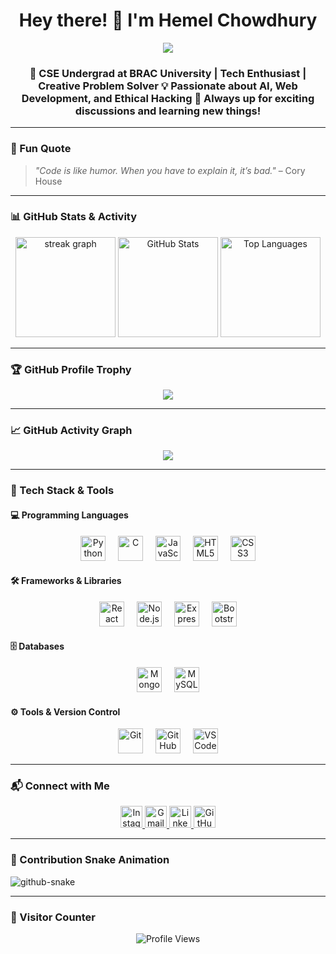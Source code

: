 <h1 align="center">Hey there! 👋 I'm Hemel Chowdhury</h1>

<p align="center">
  <img src="https://readme-typing-svg.herokuapp.com?color=F77247&center=true&vCenter=true&lines=Welcome+to+my+GitHub+Profile!;CSE+Undergrad+at+BRAC+University;Tech+Enthusiast+%7C+AI+%7C+MERN+Stack;Creative+Problem+Solver" />
</p>

<h3 align="center">
🚀 CSE Undergrad at BRAC University | Tech Enthusiast | Creative Problem Solver  
💡 Passionate about AI, Web Development, and Ethical Hacking  
🎯 Always up for exciting discussions and learning new things!  
</h3>

---

### **🌟 Fun Quote**
> *"Code is like humor. When you have to explain it, it’s bad."* – Cory House  

---

### **📊 GitHub Stats & Activity**
<div align="center">
  <img src="https://github-readme-streak-stats.herokuapp.com/?user=nasablueberry&theme=tokyonight&hide_border=false" height="160" alt="streak graph" />
  <img src="https://github-readme-stats.vercel.app/api?username=nasablueberry&show_icons=true&include_all_commits=true&count_private=true&theme=dracula&hide_border=false" height="160" alt="GitHub Stats" />
  <img src="https://github-readme-stats.vercel.app/api/top-langs?username=nasablueberry&layout=compact&langs_count=6&theme=tokyonight&hide_border=false&custom_title=Most%20Used%20Languages" height="160" alt="Top Languages" />
</div>

---

### **🏆 GitHub Profile Trophy**
<p align="center">
  <img src="https://github-profile-trophy.vercel.app/?username=nasablueberry&theme=dracula&margin-w=10&no-bg=true&no-frame=true" />
</p>

---

### **📈 GitHub Activity Graph**
<p align="center">
  <img src="https://github-readme-activity-graph.vercel.app/graph?username=nasablueberry&theme=tokyo-night" />
</p>

---

### **🚀 Tech Stack & Tools**
#### **💻 Programming Languages**
<div align="center">
  <img src="https://cdn.jsdelivr.net/gh/devicons/devicon/icons/python/python-original.svg" height="40" alt="Python" />
  <img width="12"/>
  <img src="https://cdn.jsdelivr.net/gh/devicons/devicon/icons/c/c-original.svg" height="40" alt="C" />
  <img width="12"/>
  <img src="https://cdn.jsdelivr.net/gh/devicons/devicon/icons/javascript/javascript-original.svg" height="40" alt="JavaScript" />
  <img width="12"/>
  <img src="https://cdn.jsdelivr.net/gh/devicons/devicon/icons/html5/html5-original.svg" height="40" alt="HTML5" />
  <img width="12"/>
  <img src="https://cdn.jsdelivr.net/gh/devicons/devicon/icons/css3/css3-original.svg" height="40" alt="CSS3" />
</div>

#### **🛠️ Frameworks & Libraries**
<div align="center">
  <img src="https://cdn.jsdelivr.net/gh/devicons/devicon/icons/react/react-original.svg" height="40" alt="React" />
  <img width="12"/>
  <img src="https://cdn.jsdelivr.net/gh/devicons/devicon/icons/nodejs/nodejs-original.svg" height="40" alt="Node.js" />
  <img width="12"/>
  <img src="https://cdn.jsdelivr.net/gh/devicons/devicon/icons/express/express-original.svg" height="40" alt="Express.js" />
  <img width="12"/>
  <img src="https://cdn.jsdelivr.net/gh/devicons/devicon/icons/bootstrap/bootstrap-original.svg" height="40" alt="Bootstrap" />
</div>

#### **🗄️ Databases**
<div align="center">
  <img src="https://cdn.jsdelivr.net/gh/devicons/devicon/icons/mongodb/mongodb-original.svg" height="40" alt="MongoDB" />
  <img width="12"/>
  <img src="https://cdn.jsdelivr.net/gh/devicons/devicon/icons/mysql/mysql-original.svg" height="40" alt="MySQL" />
</div>

#### **⚙️ Tools & Version Control**
<div align="center">
  <img src="https://cdn.jsdelivr.net/gh/devicons/devicon/icons/git/git-original.svg" height="40" alt="Git" />
  <img width="12"/>
  <img src="https://cdn.jsdelivr.net/gh/devicons/devicon/icons/github/github-original.svg" height="40" alt="GitHub" />
  <img width="12"/>
  <img src="https://cdn.jsdelivr.net/gh/devicons/devicon/icons/vscode/vscode-original.svg" height="40" alt="VS Code" />
</div>

---

### **📬 Connect with Me**
<div align="center">
  <a href="https://www.instagram.com/nasablueberry/" target="_blank">
    <img src="https://img.shields.io/badge/Instagram-E4405F?style=for-the-badge&logo=instagram&logoColor=white" height="35" alt="Instagram" />
  </a>
  <a href="mailto:hemeluddin1612602930@gmail.com" target="_blank">
    <img src="https://img.shields.io/badge/Gmail-D14836?style=for-the-badge&logo=gmail&logoColor=white" height="35" alt="Gmail" />
  </a>
  <a href="https://www.linkedin.com/in/hemel-ch0wdhury/" target="_blank">
    <img src="https://img.shields.io/badge/LinkedIn-0077B5?style=for-the-badge&logo=linkedin&logoColor=white" height="35" alt="LinkedIn" />
  </a>
  <a href="https://github.com/nasablueberry" target="_blank">
    <img src="https://img.shields.io/badge/GitHub-181717?style=for-the-badge&logo=github&logoColor=white" height="35" alt="GitHub" />
  </a>
</div>

---

### **🐍 Contribution Snake Animation**
<picture>
  <source media="(prefers-color-scheme: dark)" srcset="https://raw.githubusercontent.com/nasablueberry/nasablueberry/output/github-snake-dark.svg" />
  <source media="(prefers-color-scheme: light)" srcset="https://raw.githubusercontent.com/nasablueberry/nasablueberry/output/github-snake.svg" />
  <img alt="github-snake" src="https://raw.githubusercontent.com/nasablueberry/nasablueberry/output/github-snake.svg" />
</picture>

---

### **👀 Visitor Counter**
<p align="center">
  <img src="https://komarev.com/ghpvc/?username=nasablueberry&label=Profile%20Views&color=blue&style=for-the-badge" alt="Profile Views">
</p>
